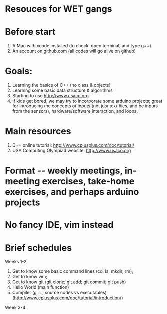 # Resouces for WET gangs

# Before start
  1) A Mac with xcode installed (to check: open terminal, and type g++)
  2) An account on github.com (all codes will go alive on github)

# Goals: 
  1) Learning the basics of C++ (no class & objects)
  2) Learning some basic data structure & algorithms
  3) Starting to use http://www.usaco.org 
  4) If kids get bored, we may try to incorporate some arduino projects; great for introducing the concepts of inputs (not just text files, and be inputs from the sensors), hardware/software interaction, and loops.

# Main resources
  1) C++ online tutorial: http://www.cplusplus.com/doc/tutorial/
  2) USA Computing Olympiad website: http://www.usaco.org
# Format -- weekly meetings, in-meeting exercises, take-home exercises, and perhaps arduino projects
# No fancy IDE, vim instead

# Brief schedules
Weeks 1-2. 
   1) Get to know some basic command lines (cd, ls, mkdir, rm);
   2) Get to know vim;
   3) Get to know git (git clone; git add; git commit; git push)
   4) Hello World (main function)
   5) Compiler (g++; source codes vs executables) (http://www.cplusplus.com/doc/tutorial/introduction/)

Week 3-4. 
